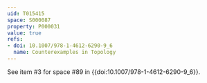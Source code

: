 ```yaml
---
uid: T015415
space: S000087
property: P000031
value: true
refs:
- doi: 10.1007/978-1-4612-6290-9_6
  name: Counterexamples in Topology
---
```


See item #3 for space #89 in {{doi:10.1007/978-1-4612-6290-9_6}}.
